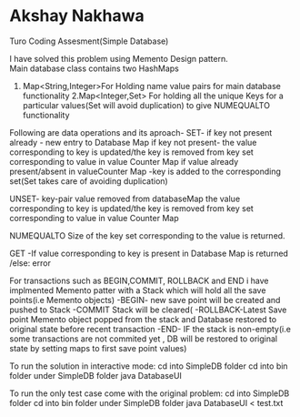 # Akshay Nakhawa
Turo Coding Assesment(Simple Database)

I have solved this problem using Memento Design pattern.  
Main database class contains two HashMaps
1. Map<String,Integer>For Holding name value pairs for main database functionality
2.Map<Integer,Set<String>> For holding all the unique Keys for a particular values(Set will avoid duplication) to give NUMEQUALTO functionality

Following are data operations and its aproach-
SET-
if key not present already - new entry to Database Map
if key not present- the value corresponding to key is updated/the key is removed from key set corresponding to value in value Counter Map
if value already present/absent in  valueCounter Map -key is added to the corresponding set(Set takes care of avoiding duplication)

UNSET-
key-pair value removed from databaseMap
the value corresponding to key is updated/the key is removed from key set corresponding to value in value Counter Map

NUMEQUALTO
Size of the key set corresponding to the value is returned.

GET
-If value corresponding to key is present in Database Map is returned /else: error

For transactions such as BEGIN,COMMIT, ROLLBACK and END i have implmented Memento patter with a Stack which will hold all the save points(i.e Memento objects) 
-BEGIN- new save point will be created and pushed to Stack
-COMMIT Stack will be cleared(
-ROLLBACK-Latest Save point Memento object popped from the stack and Database restored to original state before recent transaction
-END- IF the stack is non-empty(i.e some transactions are not commited yet , DB will be restored to original state by setting maps to first save point values)

To run the solution in interactive mode:
cd into SimpleDB folder 
cd into bin folder under SimpleDB folder
java DatabaseUI

To run the only test case come with the original problem:
cd into SimpleDB folder 
cd into bin folder under SimpleDB folder
java DatabaseUI < test.txt
